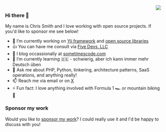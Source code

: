 <img align='right' src='https://github-readme-stats.vercel.app/api?username=cgsmith&show_icons=true&hide_border=true&count_private=true'/>

### Hi there 👋

My name is Chris Smith and I love working with open source projects. If you'd like to sponsor me see below!

- 🔭 I’m currently working on [Yii framework](https://www.yiiframework.com/) and [open source libraries](https://packagist.org/packages/cgsmith/)
- 👍 You can have me consult via [Five Devs, LLC](https://fivedevs.com)
- 📖 I blog occassionally at [sometimescode.com](sometimescode.com)
- 🌱 I’m currently learning 🇩🇪 - schwierig, aber ich kann immer mehr Deutsch üben
- 💬 Ask me about PHP, Python, tinkering, architecture patterns, SaaS operations, and anything really!
- 📫 Reach me via email or on [X](https://x.com/cgsmith105)
- ⚡ Fun fact: I love anything involved with Formula 1 🏎️ or mountain biking 🚵

### Sponsor my work

Would you like to [sponsor my work](https://github.com/sponsors/cgsmith)? I could really use it and I'd be happy to discuss with you!
